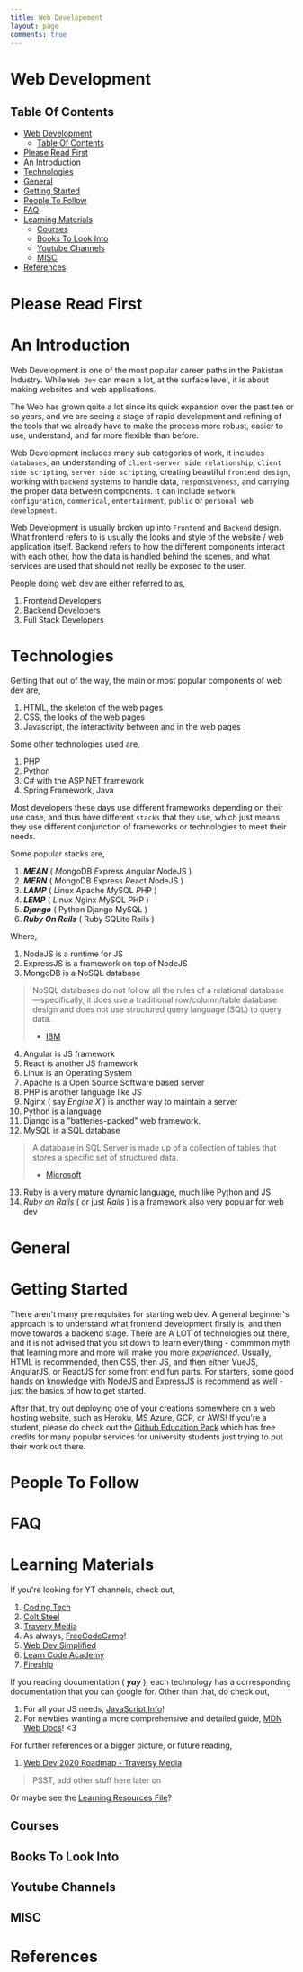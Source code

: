 ```yaml
---
title: Web Developement
layout: page
comments: true
---
```


# Web Development

## Table Of Contents

- [Web Development](#web-development)
  - [Table Of Contents](#table-of-contents)
- [Please Read First](#please-read-first)
- [An Introduction](#an-introduction)
- [Technologies](#technologies)
- [General](#general)
- [Getting Started](#getting-started)
- [People To Follow](#people-to-follow)
- [FAQ](#faq)
- [Learning Materials](#learning-materials)
  - [Courses](#courses)
  - [Books To Look Into](#books-to-look-into)
  - [Youtube Channels](#youtube-channels)
  - [MISC](#misc)
- [References](#references)

# Please Read First

# An Introduction

Web Development is one of the most popular career paths in the Pakistan Industry.
While `Web Dev` can mean a lot, at the surface level, it is about making websites and web applications.

The Web has grown quite a lot since its quick expansion over the past ten or so years, and we are seeing
a stage of rapid development and refining of the tools that we already have to make the process more
robust, easier to use, understand, and far more flexible than before.

Web Development includes many sub categories of work, it includes `databases`, an understanding of
`client-server side relationship`, `client side scripting`, `server side scripting`, creating beautiful `frontend design`, working with `backend` systems to handle data, `responsiveness`, and carrying the proper data between components.
It can include `network configuration`, `commerical`, `entertainment`, `public` or `personal web development`.

Web Development is usually broken up into `Frontend` and `Backend` design. What frontend refers to is usually the looks and style of the website / web application itself. Backend refers to how the different components interact with each other, how the data is handled behind the scenes, and what services are used that should not really be exposed to the user.

People doing web dev are either referred to as,

1. Frontend Developers
2. Backend Developers
3. Full Stack Developers

# Technologies

Getting that out of the way, the main or most popular components of web dev are,

1. HTML, the skeleton of the web pages
2. CSS, the looks of the web pages
3. Javascript, the interactivity between and in the web pages

Some other technologies used are,

1. PHP
2. Python
3. C# with the ASP.NET framework
4. Spring Framework, Java

Most developers these days use different frameworks depending on their use case, and thus have different `stacks` that they use, which just means they use different conjunction of frameworks or technologies to meet their needs.

Some popular stacks are,

1. **_MEAN_** ( *M*ongoDB *E*xpress *A*ngular *N*odeJS )
2. **_MERN_** ( *M*ongoDB *E*xpress *R*eact *N*odeJS )
3. **_LAMP_** ( *L*inux *A*pache *M*ySQL *P*HP )
4. **_LEMP_** ( *L*inux *N*ginx *M*ySQL *P*HP )
5. **_Django_** ( Python Django MySQL )
6. **_Ruby On Rails_** ( Ruby SQLite Rails )

Where,

1. NodeJS is a runtime for JS
2. ExpressJS is a framework on top of NodeJS
3. MongoDB is a NoSQL database

> NoSQL databases do not follow all the rules of a relational database —specifically, it does use a traditional row/column/table database design and does not use structured query language (SQL) to query data.
>
> - [IBM](https://www.ibm.com/cloud/learn/nosql-databases)

4. Angular is JS framework
5. React is another JS framework
6. Linux is an Operating System
7. Apache is a Open Source Software based server
8. PHP is another language like JS
9. Nginx ( say _Engine X_ ) is another way to maintain a server
10. Python is a language
11. Django is a "batteries-packed" web framework.
12. MySQL is a SQL database

> A database in SQL Server is made up of a collection of tables that stores a specific set of structured data.
>
> - [Microsoft](https://docs.microsoft.com/en-us/sql/relational-databases/databases/databases?view=sql-server-ver15)

13. Ruby is a very mature dynamic language, much like Python and JS
14. _Ruby on Rails_ ( or just _Rails_ ) is a framework also very popular for web dev

# General

# Getting Started

There aren't many pre requisites for starting web dev. A general beginner's approach is to understand what frontend development firstly is, and then move towards a backend stage. There are A LOT of technologies out there, and it is not advised that you sit down to learn everything - commmon myth that learning more and more will make you more _experienced_. Usually, HTML is recommended, then CSS, then JS, and then either VueJS, AngularJS, or ReactJS for some front end fun parts. For starters, some good hands on knowledge with NodeJS and ExpressJS is recommend as well - just the basics of how to get started.

After that, try out deploying one of your creations somewhere on a web hosting website, such as Heroku, MS Azure, GCP, or AWS! If you're a student, please do check out the [Github Education Pack](education.github.com) which has free credits for many popular services for university students just trying to put their work out there.

# People To Follow

# FAQ

# Learning Materials

If you're looking for YT channels, check out,

1. [Coding Tech](https://www.youtube.com/channel/UCtxCXg-UvSnTKPOzLH4wJaQ)
2. [Colt Steel](https://www.youtube.com/channel/UCrqAGUPPMOdo0jfQ6grikZw)
3. [Travery Media](https://www.youtube.com/user/TechGuyWeb)
4. As always, [FreeCodeCamp](https://www.youtube.com/channel/UC8butISFwT-Wl7EV0hUK0BQ)!
5. [Web Dev Simplified](https://www.youtube.com/channel/UCFbNIlppjAuEX4znoulh0Cw)
6. [Learn Code Academy](https://www.youtube.com/user/learncodeacademy)
7. [Fireship](https://www.youtube.com/channel/UCsBjURrPoezykLs9EqgamOA)

If you reading documentation ( **_yay_** ), each technology has a corresponding documentation that you can google for. Other than that, do check out,

1. For all your JS needs, [JavaScript Info](https://javascript.info/)!
2. For newbies wanting a more comprehensive and detailed guide, [MDN Web Docs](https://developer.mozilla.org/en-US/docs/Learn/Getting_started_with_the_web)! <3

For further references or a bigger picture, or future reading,

1. [Web Dev 2020 Roadmap - Traversy Media](https://www.youtube.com/watch?v=0pThnRneDjw&t=3792s)

> PSST, add other stuff here later on

Or maybe see the [Learning Resources File](https://github.com/Software-Development-Pakistan/Software-Development-Pakistan.github.io/blob/saif/Content/Learning-resources.md)?

## Courses

## Books To Look Into

## Youtube Channels

## MISC

# References
